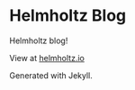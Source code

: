 # Helmholtz Blog

Helmholtz blog!

View at [helmholtz.io](http://helmholtz.io)

Generated with Jekyll.

